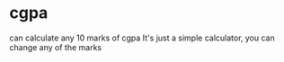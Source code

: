 # cgpa
can calculate any 10 marks of cgpa
It's just a simple calculator, you can change any of the marks
